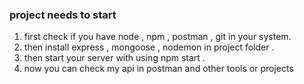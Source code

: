 
### project needs to start 
1. first check if you have node , npm  , postman , git in your system.
2. then install express , mongoose , nodemon in project folder .
3. then start your server with using npm start .
4. now you can check my api in postman and other tools or projects 
